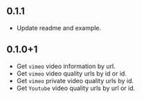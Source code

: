 ## 0.1.1

- Update readme and example.

## 0.1.0+1

- Get `vimeo` video information by url.
- Get `vimeo` video quality urls by id or id.
- Get `vimeo` private video quality urls by id.
- Get `Youtube` video quality urls by url or id.

